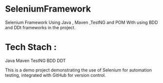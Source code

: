 # SeleniumFramework
Selenium Framework Using Java , Maven ,TestNG and POM With using BDD and DDt frameworks in the project.

# Tech Stach :
Java
Maven
TestNG
BDD
DDT


This is a demo project demonstrating the use of Selenium for automation testing, integrated with GitHub for version control.
